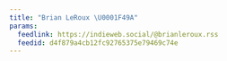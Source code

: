 ```yaml
---
title: "Brian LeRoux \U0001F49A"
params:
  feedlink: https://indieweb.social/@brianleroux.rss
  feedid: d4f879a4cb12fc92765375e79469c74e
---
```

